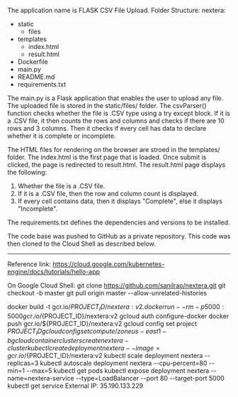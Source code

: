 
The application name is FLASK CSV File Upload.
Folder Structure:
nextera:
- static
  - files
- templates
  - index.html
  - result.html
- Dockerfile
- main.py
- README.md
- requirements.txt

The main.py is a Flask application that enables the user to upload any file. The uploaded file is stored in the static/files/ folder.
The csvParser() function checks whether the file is .CSV type using a try except block. If it is a .CSV file, it then counts the rows and columns and checks if there are 10 rows and 3 columns.
Then it checks if every cell has data to declare whether it is complete or incomplete.

 
The HTML files for rendering on the browser are stroed in the templates/ folder. The index.html is the first page that is loaded. Once submit is clicked, the page is redirected to result.html.
The result.html page displays the following:
1. Whether the file is a .CSV file.
2. If it is a .CSV file, then the row and column count is displayed.
3. If every cell contains data, then it displays "Complete", else it displays "Incomplete".

The requirements.txt defines the dependencies and versions to be installed.


The code base was pushed to GitHub as a private repository. This code was then cloned to the Cloud Shell as described below.

***************************************************************************************************************************

Reference link: https://cloud.google.com/kubernetes-engine/docs/tutorials/hello-app

On Google Cloud Shell:
git clone https://github.com/sanilrao/nextera.git
git checkout -b master
git pull origin master --allow-unrelated-histories

docker build -t gcr.io/${PROJECT_ID}/nextera:v2 .
docker run --rm -p 5000:5000 gcr.io/${PROJECT_ID}/nextera:v2
gcloud auth configure-docker
docker push gcr.io/${PROJECT_ID}/nextera:v2
gcloud config set project $PROJECT_ID
gcloud config set compute/zone us-east1-b
gcloud container clusters create nextera-cluster
kubectl create deployment nextera --image=gcr.io/${PROJECT_ID}/nextera:v2
kubectl scale deployment nextera --replicas=3
kubectl autoscale deployment nextera --cpu-percent=80 --min=1 --max=5
kubectl get pods
kubectl expose deployment nextera --name=nextera-service --type=LoadBalancer --port 80 --target-port 5000
kubectl get service
External IP: 35.190.133.229